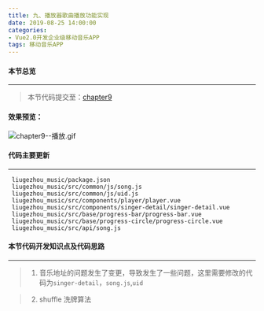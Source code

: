 ```yaml
---
title: 九、播放器歌曲播放功能实现
date: 2019-08-25 14:00:00
categories:
- Vue2.0开发企业级移动音乐APP
tags: 移动音乐APP
---
```

#### 本节总览
---
> 本节代码提交至：[chapter9](https://github.com/liugezhou/liugezhou_music/tree/chapter9)
#### 效果预览：
![chapter9--播放.gif](http://img.liugezhou.online/Vue2_09.gif)
#### 代码主要更新
---
```
 liugezhou_music/package.json 
 liugezhou_music/src/common/js/song.js
 liugezhou_music/src/common/js/uid.js
 liugezhou_music/src/components/player/player.vue
 liugezhou_music/src/components/singer-detail/singer-detail.vue
 liugezhou_music/src/base/progress-bar/progress-bar.vue
 liugezhou_music/src/base/progress-circle/progress-circle.vue
 liugezhou_music/src/api/song.js

```
#### 本节代码开发知识点及代码思路
----
>1. 音乐地址的问题发生了变更，导致发生了一些问题，这里需要修改的代码为`singer-detail`，`song.js`,`uid`

>2. shuffle 洗牌算法